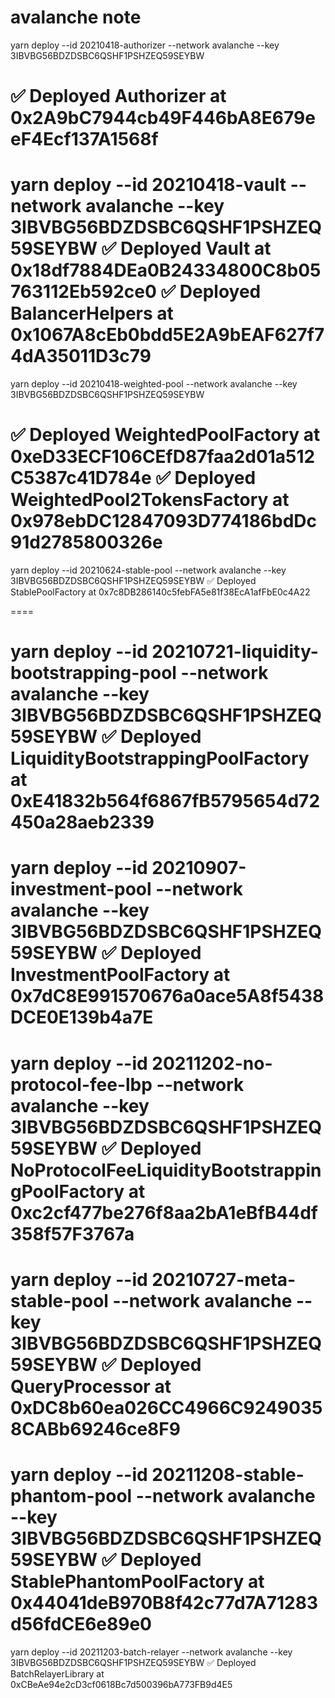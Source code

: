 # avalanche note

yarn deploy --id 20210418-authorizer --network avalanche --key 3IBVBG56BDZDSBC6QSHF1PSHZEQ59SEYBW

# ✅ Deployed Authorizer at 0x2A9bC7944cb49F446bA8E679eeF4Ecf137A1568f

yarn deploy --id 20210418-vault --network avalanche --key 3IBVBG56BDZDSBC6QSHF1PSHZEQ59SEYBW
✅ Deployed Vault at 0x18df7884DEa0B24334800C8b05763112Eb592ce0
✅ Deployed BalancerHelpers at 0x1067A8cEb0bdd5E2A9bEAF627f74dA35011D3c79
=====

yarn deploy --id 20210418-weighted-pool --network avalanche --key 3IBVBG56BDZDSBC6QSHF1PSHZEQ59SEYBW

✅ Deployed WeightedPoolFactory at 0xeD33ECF106CEfD87faa2d01a512C5387c41D784e
✅ Deployed WeightedPool2TokensFactory at 0x978ebDC12847093D774186bdDc91d2785800326e
====
yarn deploy --id 20210624-stable-pool --network avalanche --key 3IBVBG56BDZDSBC6QSHF1PSHZEQ59SEYBW
✅ Deployed StablePoolFactory at 0x7c8DB286140c5febFA5e81f38EcA1afFbE0c4A22

====

yarn deploy --id 20210721-liquidity-bootstrapping-pool --network avalanche --key 3IBVBG56BDZDSBC6QSHF1PSHZEQ59SEYBW
✅ Deployed LiquidityBootstrappingPoolFactory at 0xE41832b564f6867fB5795654d72450a28aeb2339
===
yarn deploy --id 20210907-investment-pool --network avalanche --key 3IBVBG56BDZDSBC6QSHF1PSHZEQ59SEYBW
✅ Deployed InvestmentPoolFactory at 0x7dC8E991570676a0ace5A8f5438DCE0E139b4a7E
===
yarn deploy --id 20211202-no-protocol-fee-lbp --network avalanche --key 3IBVBG56BDZDSBC6QSHF1PSHZEQ59SEYBW
✅ Deployed NoProtocolFeeLiquidityBootstrappingPoolFactory at 0xc2cf477be276f8aa2bA1eBfB44df358f57F3767a
====

yarn deploy --id 20210727-meta-stable-pool --network avalanche --key 3IBVBG56BDZDSBC6QSHF1PSHZEQ59SEYBW
✅ Deployed QueryProcessor at 0xDC8b60ea026CC4966C92490358CABb69246ce8F9
====

yarn deploy --id 20211208-stable-phantom-pool --network avalanche --key 3IBVBG56BDZDSBC6QSHF1PSHZEQ59SEYBW
✅ Deployed StablePhantomPoolFactory at 0x44041deB970B8f42c77d7A71283d56fdCE6e89e0
====
yarn deploy --id 20211203-batch-relayer --network avalanche --key 3IBVBG56BDZDSBC6QSHF1PSHZEQ59SEYBW
✅ Deployed BatchRelayerLibrary at 0xCBeAe94e2cD3cf0618Bc7d500396bA773FB9d4E5
